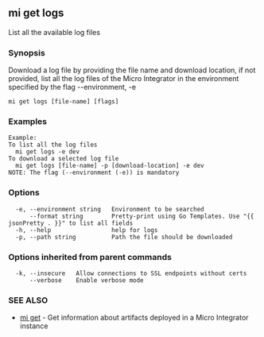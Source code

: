 ## mi get logs

List all the available log files

### Synopsis

Download a log file by providing the file name and download location,
if not provided, list all the log files of the Micro Integrator in the environment specified by the flag --environment, -e

```
mi get logs [file-name] [flags]
```

### Examples

```
Example:
To list all the log files
  mi get logs -e dev
To download a selected log file
  mi get logs [file-name] -p [download-location] -e dev
NOTE: The flag (--environment (-e)) is mandatory
```

### Options

```
  -e, --environment string   Environment to be searched
      --format string        Pretty-print using Go Templates. Use "{{ jsonPretty . }}" to list all fields
  -h, --help                 help for logs
  -p, --path string          Path the file should be downloaded
```

### Options inherited from parent commands

```
  -k, --insecure   Allow connections to SSL endpoints without certs
      --verbose    Enable verbose mode
```

### SEE ALSO

* [mi get](mi_get.md)	 - Get information about artifacts deployed in a Micro Integrator instance

